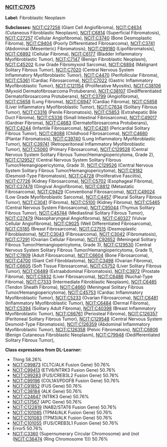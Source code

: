 
### [NCIT:C7075](http://purl.obolibrary.org/obo/NCIT_C7075)
**Label:** Fibroblastic Neoplasm

**Subclasses:** [NCIT:C27256](http://purl.obolibrary.org/obo/NCIT_C27256) (Giant Cell Angiofibroma), [NCIT:C4634](http://purl.obolibrary.org/obo/NCIT_C4634) (Cutaneous Fibroblastic Neoplasm), [NCIT:C6814](http://purl.obolibrary.org/obo/NCIT_C6814) (Superficial Fibromatosis), [NCIT:C27257](http://purl.obolibrary.org/obo/NCIT_C27257) (Cellular Angiofibroma), [NCIT:C3740](http://purl.obolibrary.org/obo/NCIT_C3740) (Bone Desmoplastic Fibroma), [NCIT:C9404](http://purl.obolibrary.org/obo/NCIT_C9404) (Poorly Differentiated Fibrosarcoma), [NCIT:C3741](http://purl.obolibrary.org/obo/NCIT_C3741) (Abdominal (Mesenteric) Fibromatosis), [NCIT:C99180](http://purl.obolibrary.org/obo/NCIT_C99180) (Lipofibromatosis), [NCIT:C6892](http://purl.obolibrary.org/obo/NCIT_C6892) (Cellular Fibroma), [NCIT:C6177](http://purl.obolibrary.org/obo/NCIT_C6177) (Bladder Inflammatory Myofibroblastic Tumor), [NCIT:C7147](http://purl.obolibrary.org/obo/NCIT_C7147) (Benign Fibroblastic Neoplasm), [NCIT:C45202](http://purl.obolibrary.org/obo/NCIT_C45202) (Low Grade Fibromyxoid Sarcoma), [NCIT:C6894](http://purl.obolibrary.org/obo/NCIT_C6894) (Malignant Solitary Fibrous Tumor), [NCIT:C7020](http://purl.obolibrary.org/obo/NCIT_C7020) (Central Nervous System Inflammatory Myofibroblastic Tumor), [NCIT:C4470](http://purl.obolibrary.org/obo/NCIT_C4470) (Perifollicular Fibroma), [NCIT:C5361](http://purl.obolibrary.org/obo/NCIT_C5361) (Cardiac Fibrosarcoma), [NCIT:C7022](http://purl.obolibrary.org/obo/NCIT_C7022) (Gastric Inflammatory Myofibroblastic Tumor), [NCIT:C121154](http://purl.obolibrary.org/obo/NCIT_C121154) (Proliferative Myositis), [NCIT:C38106](http://purl.obolibrary.org/obo/NCIT_C38106) (Myxoid Dermatofibrosarcoma Protuberans), [NCIT:C38107](http://purl.obolibrary.org/obo/NCIT_C38107) (Dedifferentiated Dermatofibrosarcoma Protuberans), [NCIT:C3799](http://purl.obolibrary.org/obo/NCIT_C3799) (Angiofibroma), [NCIT:C5658](http://purl.obolibrary.org/obo/NCIT_C5658) (Lung Fibroma), [NCIT:C6947](http://purl.obolibrary.org/obo/NCIT_C6947) (Cardiac Fibroma), [NCIT:C5858](http://purl.obolibrary.org/obo/NCIT_C5858) (Liver Inflammatory Myofibroblastic Tumor), [NCIT:C7634](http://purl.obolibrary.org/obo/NCIT_C7634) (Solitary Fibrous Tumor), [NCIT:C3316](http://purl.obolibrary.org/obo/NCIT_C3316) (Penile Fibromatosis), [NCIT:C5853](http://purl.obolibrary.org/obo/NCIT_C5853) (Extrahepatic Bile Duct Fibroma), [NCIT:C5336](http://purl.obolibrary.org/obo/NCIT_C5336) (Small Intestinal Fibrosarcoma), [NCIT:C49017](http://purl.obolibrary.org/obo/NCIT_C49017) (Gardner Fibroma), [NCIT:C4683](http://purl.obolibrary.org/obo/NCIT_C4683) (Dermatofibrosarcoma Protuberans), [NCIT:C4244](http://purl.obolibrary.org/obo/NCIT_C4244) (Infantile Fibrosarcoma), [NCIT:C4281](http://purl.obolibrary.org/obo/NCIT_C4281) (Pericardial Solitary Fibrous Tumor), [NCIT:C8088](http://purl.obolibrary.org/obo/NCIT_C8088) (Childhood Fibrosarcoma), [NCIT:C4680](http://purl.obolibrary.org/obo/NCIT_C4680) (Plantar Fibromatosis), [NCIT:C39740](http://purl.obolibrary.org/obo/NCIT_C39740) (Lung Inflammatory Myofibroblastic Tumor), [NCIT:C39741](http://purl.obolibrary.org/obo/NCIT_C39741) (Retroperitoneal Inflammatory Myofibroblastic Tumor), [NCIT:C5060](http://purl.obolibrary.org/obo/NCIT_C5060) (Primary Fibrosarcoma), [NCIT:C129528](http://purl.obolibrary.org/obo/NCIT_C129528) (Central Nervous System Solitary Fibrous Tumor/Hemangiopericytoma, Grade 2), [NCIT:C129527](http://purl.obolibrary.org/obo/NCIT_C129527) (Central Nervous System Solitary Fibrous Tumor/Hemangiopericytoma, Grade 3), [NCIT:C129526](http://purl.obolibrary.org/obo/NCIT_C129526) (Central Nervous System Solitary Fibrous Tumor/Hemangiopericytoma), [NCIT:C9182](http://purl.obolibrary.org/obo/NCIT_C9182) (Desmoid-Type Fibromatosis), [NCIT:C4728](http://purl.obolibrary.org/obo/NCIT_C4728) (Proliferative Fasciitis), [NCIT:C7726](http://purl.obolibrary.org/obo/NCIT_C7726) (Kidney Fibrosarcoma), [NCIT:C5702](http://purl.obolibrary.org/obo/NCIT_C5702) (Esophageal Fibroma), [NCIT:C27478](http://purl.obolibrary.org/obo/NCIT_C27478) (Gingival Angiofibroma), [NCIT:C8812](http://purl.obolibrary.org/obo/NCIT_C8812) (Metastatic Fibrosarcoma), [NCIT:C9429](http://purl.obolibrary.org/obo/NCIT_C9429) (Conventional Fibrosarcoma), [NCIT:C49024](http://purl.obolibrary.org/obo/NCIT_C49024) (Low Grade Myofibroblastic Sarcoma), [NCIT:C4457](http://purl.obolibrary.org/obo/NCIT_C4457) (Pleural Solitary Fibrous Tumor), [NCIT:C3041](http://purl.obolibrary.org/obo/NCIT_C3041) (Fibroma), [NCIT:C5100](http://purl.obolibrary.org/obo/NCIT_C5100) (Kidney Fibroma), [NCIT:C5465](http://purl.obolibrary.org/obo/NCIT_C5465) (Central Nervous System Fibrosarcoma), [NCIT:C95044](http://purl.obolibrary.org/obo/NCIT_C95044) (Thymus Solitary Fibrous Tumor), [NCIT:C45744](http://purl.obolibrary.org/obo/NCIT_C45744) (Mediastinal Solitary Fibrous Tumor), [NCIT:C27479](http://purl.obolibrary.org/obo/NCIT_C27479) (Nasopharyngeal Angiofibroma), [NCIT:C40327](http://purl.obolibrary.org/obo/NCIT_C40327) (Vulvar Cellular Angiofibroma), [NCIT:C9025](http://purl.obolibrary.org/obo/NCIT_C9025) (Well Differentiated Fibrosarcoma), [NCIT:C5185](http://purl.obolibrary.org/obo/NCIT_C5185) (Breast Fibrosarcoma), [NCIT:C27515](http://purl.obolibrary.org/obo/NCIT_C27515) (Desmoplastic Fibroblastoma), [NCIT:C3043](http://purl.obolibrary.org/obo/NCIT_C3043) (Fibrosarcoma), [NCIT:C3042](http://purl.obolibrary.org/obo/NCIT_C3042) (Fibromatosis), [NCIT:C7291](http://purl.obolibrary.org/obo/NCIT_C7291) (Ovarian Cellular Fibroma), [NCIT:C92652](http://purl.obolibrary.org/obo/NCIT_C92652) (Meningeal Solitary Fibrous Tumor/Hemangiopericytoma, Grade 3), [NCIT:C129530](http://purl.obolibrary.org/obo/NCIT_C129530) (Central Nervous System Solitary Fibrous Tumor/Hemangiopericytoma, Grade 1), [NCIT:C7809](http://purl.obolibrary.org/obo/NCIT_C7809) (Adult Fibrosarcoma), [NCIT:C6604](http://purl.obolibrary.org/obo/NCIT_C6604) (Bone Fibrosarcoma), [NCIT:C4700](http://purl.obolibrary.org/obo/NCIT_C4700) (Giant Cell Fibroblastoma), [NCIT:C3498](http://purl.obolibrary.org/obo/NCIT_C3498) (Ovarian Fibroma), [NCIT:C6605](http://purl.obolibrary.org/obo/NCIT_C6605) (Soft Tissue Fibrosarcoma), [NCIT:C5752](http://purl.obolibrary.org/obo/NCIT_C5752) (Liver Solitary Fibrous Tumor), [NCIT:C6489](http://purl.obolibrary.org/obo/NCIT_C6489) (Extraabdominal Fibromatosis), [NCIT:C3972](http://purl.obolibrary.org/obo/NCIT_C3972) (Prostate Fibroma), [NCIT:C5832](http://purl.obolibrary.org/obo/NCIT_C5832) (Liver Fibrosarcoma), [NCIT:C6486](http://purl.obolibrary.org/obo/NCIT_C6486) (Nuchal-Type Fibroma), [NCIT:C7333](http://purl.obolibrary.org/obo/NCIT_C7333) (Intermediate Fibroblastic Neoplasm), [NCIT:C6485](http://purl.obolibrary.org/obo/NCIT_C6485) (Tendon Sheath Fibroma), [NCIT:C4660](http://purl.obolibrary.org/obo/NCIT_C4660) (Meningeal Solitary Fibrous Tumor/Hemangiopericytoma), [NCIT:C45753](http://purl.obolibrary.org/obo/NCIT_C45753) (Cardiac Inflammatory Myofibroblastic Tumor), [NCIT:C5233](http://purl.obolibrary.org/obo/NCIT_C5233) (Ovarian Fibrosarcoma), [NCIT:C6481](http://purl.obolibrary.org/obo/NCIT_C6481) (Inflammatory Myofibroblastic Tumor), [NCIT:C6484](http://purl.obolibrary.org/obo/NCIT_C6484) (Dermal Fibroma), [NCIT:C5394](http://purl.obolibrary.org/obo/NCIT_C5394) (Solitary Adult Fibroma), [NCIT:C40398](http://purl.obolibrary.org/obo/NCIT_C40398) (Breast Inflammatory Myofibroblastic Tumor), [NCIT:C66761](http://purl.obolibrary.org/obo/NCIT_C66761) (Periosteal Fibroma), [NCIT:C126357](http://purl.obolibrary.org/obo/NCIT_C126357) (Peritoneal Solitary Fibrous Tumor), [NCIT:C129548](http://purl.obolibrary.org/obo/NCIT_C129548) (Central Nervous System Desmoid-Type Fibromatosis), [NCIT:C126359](http://purl.obolibrary.org/obo/NCIT_C126359) (Abdominal Inflammatory Myofibroblastic Tumor), [NCIT:C126358](http://purl.obolibrary.org/obo/NCIT_C126358) (Pelvic Fibromatosis), [NCIT:C6806](http://purl.obolibrary.org/obo/NCIT_C6806) (Benign Cutaneous Fibroblastic Neoplasm), [NCIT:C79948](http://purl.obolibrary.org/obo/NCIT_C79948) (Dedifferentiated Solitary Fibrous Tumor), 

**Class expressions from DL-Learner:**

- Thing 58.26%
- [NCIT:C99873](http://purl.obolibrary.org/obo/NCIT_C99873) (CLTC/ALK Fusion Gene) 50.76%
- [NCIT:C99413](http://purl.obolibrary.org/obo/NCIT_C99413) (ETV6/NTRK3 Fusion Gene) 50.76%
- [NCIT:C99283](http://purl.obolibrary.org/obo/NCIT_C99283) (FUS/CREB3L2 Fusion Gene) 50.76%
- [NCIT:C99196](http://purl.obolibrary.org/obo/NCIT_C99196) (COL1A1/PDGFB Fusion Gene) 50.76%
- [NCIT:C91852](http://purl.obolibrary.org/obo/NCIT_C91852) (FUS Gene) 50.76%
- [NCIT:C38184](http://purl.obolibrary.org/obo/NCIT_C38184) (ALK Gene) 50.76%
- [NCIT:C24647](http://purl.obolibrary.org/obo/NCIT_C24647) (NTRK3 Gene) 50.76%
- [NCIT:C17567](http://purl.obolibrary.org/obo/NCIT_C17567) (APC Gene) 50.76%
- [NCIT:C122819](http://purl.obolibrary.org/obo/NCIT_C122819) (NAB2/STAT6 Fusion Gene) 50.76%
- [NCIT:C101085](http://purl.obolibrary.org/obo/NCIT_C101085) (TPM4/ALK Fusion Gene) 50.76%
- [NCIT:C101083](http://purl.obolibrary.org/obo/NCIT_C101083) (TPM3/ALK Fusion Gene) 50.76%
- [NCIT:C101055](http://purl.obolibrary.org/obo/NCIT_C101055) (FUS/CREB3L1 Fusion Gene) 50.76%
- Error5 50.76%
- [NCIT:C3360](http://purl.obolibrary.org/obo/NCIT_C3360) (Supernumerary Circular Chromosome) and (not ([NCIT:C36474](http://purl.obolibrary.org/obo/NCIT_C36474) (Ring Chromosome 1))) 50.76%


